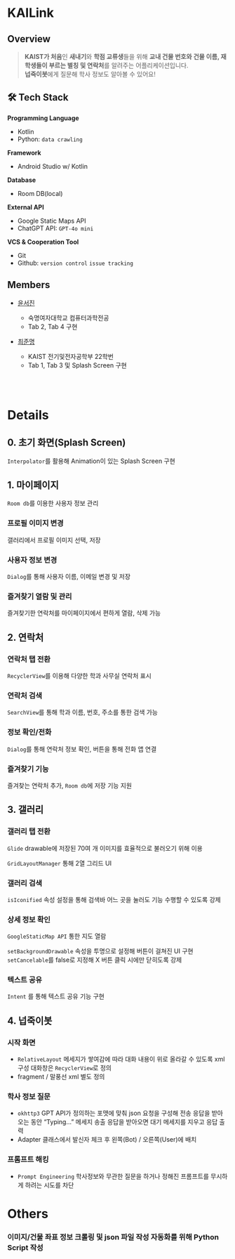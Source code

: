 
# KAILink

## Overview

> **KAIST가 처음**인 **새내기**와 **학점 교류생**들을 위해
**교내 건물 번호와 건물 이름, 재학생들이 부르는 별칭 및 연락처**를 
알려주는 어플리케이션입니다. <br>
**넙죽이봇**에게 질문해 학사 정보도 알아볼 수 있어요!
> 

## 🛠 Tech Stack

**Programming Language**

- Kotlin
- Python: `data crawling`

**Framework**

- Android Studio w/ Kotlin

**Database**

- Room DB(local)

**External API**

- Google Static Maps API
- ChatGPT API: `GPT-4o mini`

**VCS & Cooperation Tool**

- Git
- Github: `version control` `issue tracking`
</aside>

## Members

- [윤서진](https://www.notion.so/124c2f561ef843078f18fc8ab88c7a1c?pvs=21)
    - 숙명여자대학교 컴퓨터과학전공
    - Tab 2, Tab 4 구현

- [최준명](https://www.notion.so/370d7aa435814e0cb5c986488b725aff?pvs=21)
    - KAIST 전기및전자공학부 22학번
    - Tab 1, Tab 3 및 Splash Screen 구현

<br>
<br>


# Details

## 0. 초기 화면(Splash Screen)
`Interpolator`를 활용해 Animation이 있는 Splash Screen 구현


## 1. 마이페이지

`Room db`를 이용한 사용자 정보 관리

### 프로필 이미지 변경
갤러리에서 프로필 이미지 선택, 저장

### 사용자 정보 변경
`Dialog`를 통해 사용자 이름, 이메일 변경 및 저장

### 즐겨찾기 열람 및 관리
즐겨찾기한 연락처를 마이페이지에서 편하게 열람, 삭제 가능

## 2. 연락처

### 연락처 탭 전환
`RecyclerView`를 이용해 다양한 학과 사무실 연락처 표시

### 연락처 검색
`SearchView`를 통해 학과 이름, 번호, 주소를 통한 검색 가능

### 정보 확인/전화
`Dialog`를 통해 연락처 정보 확인, 버튼을 통해 전화 앱 연결

### 즐겨찾기 기능
즐겨찾는 연락처 추가, `Room db`에 저장 기능 지원

## 3. 갤러리

### 갤러리 탭 전환
`Glide`
drawable에 저장된 70여 개 이미지를 효율적으로 불러오기 위해 이용

`GridLayoutManager` 통해 2열 그리드 UI

### 갤러리 검색
`isIconified` 속성 설정을 통해 검색바 어느 곳을 눌러도 기능 수행할 수 있도록 강제

### 상세 정보 확인
`GoogleStaticMap API` 통한 지도 열람

`setBackgroundDrawable` 속성을 투명으로 설정해 버튼이 걸쳐진 UI 구현
`setCancelable`를 false로 지정해 X 버튼 클릭 시에만 닫히도록 강제

### 텍스트 공유
`Intent` 를 통해 텍스트 공유 기능 구현

## 4. 넙죽이봇

### 시작 화면
- `RelativeLayout`
메세지가 쌓여감에 따라
대화 내용이 위로 올라갈 수 있도록 xml 구성
대화창은 `RecyclerView`로 정의
- fragment / 말풍선
xml 별도 정의

### 학사 정보 질문
- `okhttp3`
GPT API가 정의하는 포맷에 맞춰 json 요청을 구성해 전송
응답을 받아오는 동안 “Typing…” 메세지 송출
응답을 받아오면 대기 메세지를 지우고 응답 출력
- Adapter 클래스에서 발신자 체크 후 왼쪽(Bot) / 오른쪽(User)에 배치

### 프롬프트 해킹
- `Prompt Engineering`
학사정보와 무관한 질문을 하거나 
정해진 프롬프트를 무시하게 하려는 시도를 차단

# Others

### 이미지/건물 좌표 정보 크롤링 및 json 파일 작성 자동화를 위해 Python Script 작성
